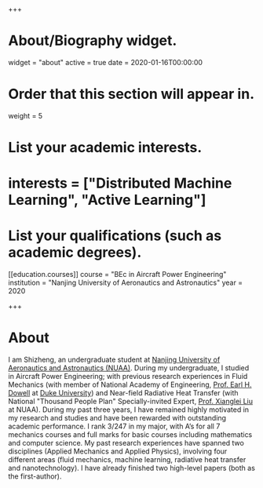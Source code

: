 +++
# About/Biography widget.
widget = "about"
active = true
date = 2020-01-16T00:00:00

# Order that this section will appear in.
weight = 5

# List your academic interests.

# interests = ["Distributed Machine Learning", "Active Learning"]

# List your qualifications (such as academic degrees).


[[education.courses]]
  course = "BEc in Aircraft Power Engineering"
  institution = "Nanjing University of Aeronautics and Astronautics"
  year = 2020
 
+++

# About

I am Shizheng, an undergraduate student at [Nanjing University of Aeronautics and Astronautics (NUAA)](http://iao.nuaa.edu.cn/). During my undergraduate, I studied in Aircraft Power Engineering; with previous research experiences in Fluid Mechanics (with member of National Academy of Engineering, [Prof. Earl H. Dowell](https://mems.duke.edu/faculty/earl-dowell) at [Duke University](https://mems.duke.edu/)) and Near-field Radiative Heat Transfer (with National "Thousand People Plan" Specially-invited Expert, [Prof. Xianglei Liu](https://scholar.google.com/citations?user=RxW3otEAAAAJ&hl=en) at NUAA). During my past three years, I have remained highly motivated in my research and studies and have been rewarded with outstanding academic performance. I rank 3/247 in my major, with A’s for all 7 mechanics courses and full marks for basic courses including mathematics and computer science. My past research experiences have spanned two disciplines (Applied Mechanics and Applied Physics), involving four different areas (fluid mechanics, machine learning, radiative heat transfer and nanotechnology). I have already finished two high-level papers (both as the first-author).
